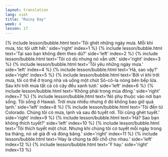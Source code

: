 ```yaml
---
layout: translation
lang: viet
title: "Rainy Day"
week: 4
lesson: 17
---
```


{% include lesson/bubble.html text='Tôi ghét những ngày mưa. Mỗi khi mưa, tóc tôi ướt hết.' side='right' index=1 %}
{% include lesson/bubble.html text='Tại sao bạn không đem theo dù?' side='left' index=2 %}
{% include lesson/bubble.html text='Tôi có dù nhưng nó vẫn ướt.' side='right' index=3 %}
{% include lesson/bubble.html text='Tôi yêu những ngày mưa.' side='left' index=4 %}
{% include lesson/bubble.html text='Hả, sao vậy?' side='right' index=5 %}
{% include lesson/bubble.html text='Bởi vì khi trời mưa, tôi có thể ở trong nhà và uống một chút Sô-cô-la nóng bên bếp lửa. Sau khi trời mưa tất cả cỏ cây đều xanh tươi.' side='left' index=6 %}
{% include lesson/bubble.html text='Không phải trong mùa đông.' side='right' index=7 %}
{% include lesson/bubble.html text='Nó phụ thuộc vào nơi bạn sống. Tôi sống ở Hawaii. Trời mưa nhiều nhưng ở đó không bao giờ quá lạnh.' side='left' index=8 %}
{% include lesson/bubble.html text='Tôi đến từ Colorado. Chúng tôi có mưa, lạnh và sau đó tuyết rơi. Tôi cũng ghét tuyết.' side='right' index=9 %}
{% include lesson/bubble.html text='Hả? Sao bạn không thích tuyết?' side='left' index=10 %}
{% include lesson/bubble.html text='Tôi thích tuyết một chút. Nhưng khi chúng tôi có tuyết mỗi ngày trong ba tháng, nó sẽ già đi và đóng băng.' side='right' index=11 %}
{% include lesson/bubble.html text='Hay là chúng ta đổi chỗ cho nhau.' side='left' index=12 %}
{% include lesson/bubble.html text='Ý hay.' side='right' index=13 %}

